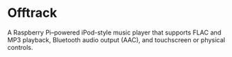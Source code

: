 # Offtrack
A Raspberry Pi–powered iPod-style music player that supports FLAC and MP3 playback, Bluetooth audio output (AAC), and touchscreen or physical controls.
